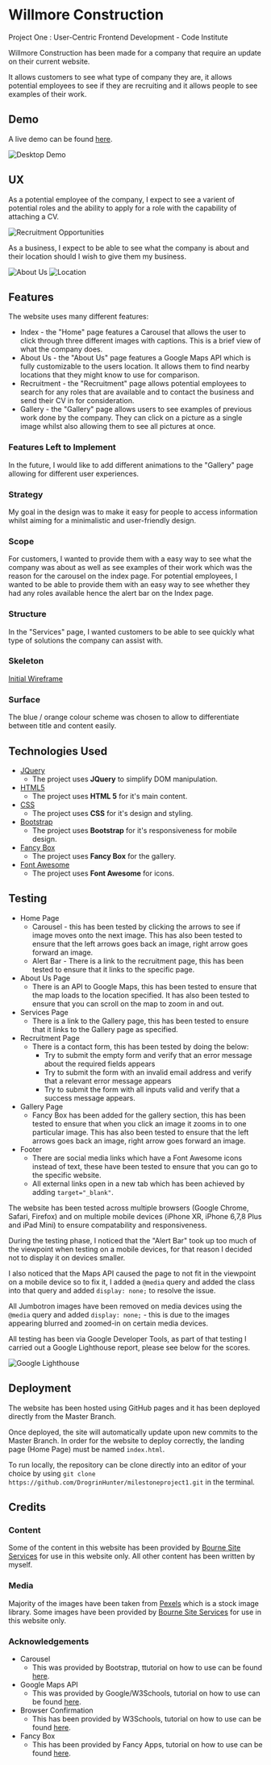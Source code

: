 # Willmore Construction

Project One : User-Centric Frontend Development - Code Institute

Willmore Construction has been made for a company that require an update on their current website. 

It allows customers to see what type of company they are, it allows potential employees to see if they are recruiting and it allows people to see examples of their work.

## Demo
A live demo can be found [here](https://drogrinhunter.github.io/milestoneproject1/index.html).

![Desktop Demo](assets/images/readme-images/screen-gif.gif "Desktop Demo")

## UX
 
 As a potential employee of the company, I expect to see a varient of potential roles and the ability to apply for a role with the capability of attaching a CV.

 ![Recruitment Opportunities](assets/images/readme-images/recruitment-opportunities.PNG "Recruitment Opportunities")

 As a business, I expect to be able to see what the company is about and their location should I wish to give them my business.

 ![About Us](assets/images/readme-images/about-us.PNG "About Us")
 ![Location](assets/images/readme-images/location.PNG "Location")

## Features

The website uses many different features: 
* Index - the "Home" page features a Carousel that allows the user to click through three different images with captions. This is a brief view of what the company does.
* About Us - the "About Us" page features a Google Maps API which is fully customizable to the users location. It allows them to find nearby locations that they might know to use for comparison.
* Recruitment - the "Recruitment" page allows potential employees to search for any roles that are available and to contact the business and send their CV in for consideration.
* Gallery - the "Gallery" page allows users to see examples of previous work done by the company. They can click on a picture as a single image whilst also allowing them to see all pictures at once.
 
### Features Left to Implement
In the future, I would like to add different animations to the "Gallery" page allowing for different user experiences. 

### Strategy
My goal in the design was to make it easy for people to access information whilst aiming for a minimalistic and user-friendly design.

### Scope
For customers, I wanted to provide them with a easy way to see what the company was about as well as see examples of their work which was the reason for the carousel on the index page.
For potential employees, I wanted to be able to provide them with an easy way to see whether they had any roles available hence the alert bar on the Index page.

### Structure 
In the "Services" page, I wanted customers to be able to see quickly what type of solutions the company can assist with.

### Skeleton
[Initial Wireframe](assets/images/readme-images/initial-mockup.pdf "Initial Mockup")

### Surface
The blue / orange colour scheme was chosen to allow to differentiate between title and content easily. 

## Technologies Used

- [JQuery](https://jquery.com)
    - The project uses **JQuery** to simplify DOM manipulation.
- [HTML5](https://developer.mozilla.org/en-US/docs/Web/HTML)
    - The project uses **HTML 5** for it's main content.
- [CSS](https://developer.mozilla.org/en-US/docs/Web/CSS/Reference)
    - The project uses **CSS** for it's design and styling.
- [Bootstrap](https://getbootstrap.com/)
    - The project uses **Bootstrap** for it's responsiveness for mobile design. 
- [Fancy Box](https://fancyapps.com/fancybox/3/)
    - The project uses **Fancy Box** for the gallery.
- [Font Awesome](https://fontawesome.com/)
    - The project uses **Font Awesome** for icons.

## Testing
- Home Page 
    - Carousel - this has been tested by clicking the arrows to see if image moves onto the next image. This has also been tested to ensure that the left arrows goes back an image, right arrow goes forward an image.
    - Alert Bar - There is a link to the recruitment page, this has been tested to ensure that it links to the specific page.
- About Us Page 
    - There is an API to Google Maps, this has been tested to ensure that the map loads to the location specified. It has also been tested to ensure that you can scroll on the map to zoom in and out.
- Services Page
    - There is a link to the Gallery page, this has been tested to ensure that it links to the Gallery page as specified.
- Recruitment Page 
    - There is a contact form, this has been tested by doing the below:
        - Try to submit the empty form and verify that an error message about the required fields appears
        - Try to submit the form with an invalid email address and verify that a relevant error message appears
        - Try to submit the form with all inputs valid and verify that a success message appears.
- Gallery Page
    - Fancy Box has been added for the gallery section, this has been tested to ensure that when you click an image it zooms in to one particular image. This has also been tested to ensure that the left arrows goes back an image, right arrow goes forward an image.
- Footer
    - There are social media links which have a Font Awesome icons instead of text, these have been tested to ensure that you can go to the specific website.
    - All external links open in a new tab which has been achieved by adding `target="_blank"`.

The website has been tested across multiple browsers (Google Chrome, Safari, Firefox) and on multiple mobile devices (iPhone XR, iPhone 6,7,8 Plus and iPad Mini) to ensure compatability and responsiveness.

During the testing phase, I noticed that the "Alert Bar" took up too much of the viewpoint when testing on a mobile devices, for that reason I decided not to display it on devices smaller.

I also noticed that the Maps API caused the page to not fit in the viewpoint on a mobile device so to fix it, I added a `@media` query and added the class into that query and added `display: none;` to resolve the issue.

All Jumbotron images have been removed on media devices using the `@media` query and added `display: none;` - this is due to the images appearing blurred and zoomed-in on certain media devices.


All testing has been via Google Developer Tools, as part of that testing I carried out a Google Lighthouse report, please see below for the scores.

![Google Lighthouse](assets/images/readme-images/google-lighthouse.PNG "Google Lighthouse")

## Deployment
The website has been hosted using GitHub pages and it has been deployed directly from the Master Branch.

Once deployed, the site will automatically update upon new commits to the Master Branch. In order for the website to deploy correctly, the landing page (Home Page) must be named `index.html`.

To run locally, the repository can be clone directly into an editor of your choice by using `git clone https://github.com/DrogrinHunter/milestoneproject1.git` in the terminal.

## Credits

### Content
Some of the content in this website has been provided by [Bourne Site Services](http://www.bournesiteservices.co.uk/) for use in this website only.
All other content has been written by myself.

### Media
Majority of the images have been taken from [Pexels](https://www.pexels.com/) which is a stock image library.
Some images have been provided by [Bourne Site Services](http://www.bournesiteservices.co.uk/) for use in this website only.

### Acknowledgements

- Carousel
    - This was provided by Bootstrap, ttutorial on how to use can be found [here](https://getbootstrap.com/docs/4.5/components/carousel/).
- Google Maps API
    - This was provided by Google/W3Schools, tutorial on how to use can be found [here](https://www.w3schools.com/graphics/google_maps_intro.asp).
- Browser Confirmation
    - This has been provided by W3Schools, tutorial on how to use can be found [here](https://www.w3schools.com/jsref/met_win_confirm.asp).
- Fancy Box
    - This has been provided by Fancy Apps, tutorial on how to use can be found [here](https://fancyapps.com/fancybox/3/).